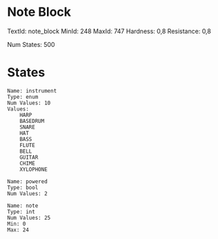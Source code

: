 # Note Block
TextId: note_block
MinId: 248
MaxId: 747
Hardness: 0,8
Resistance: 0,8

Num States: 500
# States
```
Name: instrument
Type: enum
Num Values: 10
Values:
    HARP
    BASEDRUM
    SNARE
    HAT
    BASS
    FLUTE
    BELL
    GUITAR
    CHIME
    XYLOPHONE

Name: powered
Type: bool
Num Values: 2

Name: note
Type: int
Num Values: 25
Min: 0
Max: 24
```